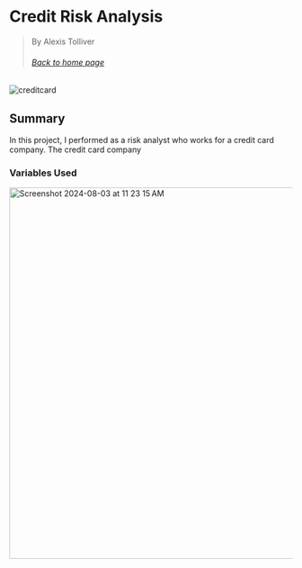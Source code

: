 # Credit Risk Analysis
> By Alexis Tolliver
> ###### [Back to home page](https://alexisr1990.github.io/Alexis-Tolliver-Portfolio/)
> 
![creditcard](https://github.com/user-attachments/assets/0c40ec72-0662-4ec7-932c-c30937f6130c)




## Summary
In this project, I performed as a risk analyst who works for a credit card company. The credit card company 


### Variables Used
<img width="660" alt="Screenshot 2024-08-03 at 11 23 15 AM" src="https://github.com/user-attachments/assets/bad1841f-d74f-4e2b-93d6-4da42e590a3e">

